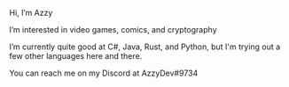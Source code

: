 Hi, I’m Azzy

I’m interested in video games, comics, and cryptography

I’m currently quite good at C#, Java, Rust, and Python, but I'm trying out a few other languages here and there.

You can reach me on my Discord at AzzyDev#9734

<!---
A-z-z-y/A-z-z-y is a ✨ special ✨ repository because its `README.md` (this file) appears on your GitHub profile.
You can click the Preview link to take a look at your changes.
--->

